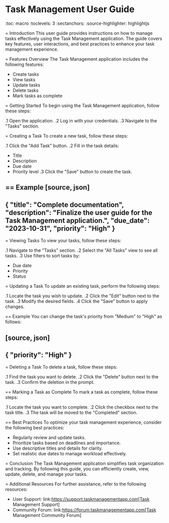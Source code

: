 # Task Management User Guide

:toc: macro
:toclevels: 3
:sectanchors:
:source-highlighter: highlightjs

= Introduction
This user guide provides instructions on how to manage tasks effectively using the Task Management application. The guide covers key features, user interactions, and best practices to enhance your task management experience.

= Features Overview
The Task Management application includes the following features:

* Create tasks
* View tasks
* Update tasks
* Delete tasks
* Mark tasks as complete

= Getting Started
To begin using the Task Management application, follow these steps:

.1 Open the application.
.2 Log in with your credentials.
.3 Navigate to the "Tasks" section.

= Creating a Task
To create a new task, follow these steps:

.1 Click the "Add Task" button.
.2 Fill in the task details:

* Title
* Description
* Due date
* Priority level
.3 Click the "Save" button to create the task.

== Example
[source, json]
----

{
  "title": "Complete documentation",
  "description": "Finalize the user guide for the Task Management application.",
  "due_date": "2023-10-31",
  "priority": "High"
}
----

= Viewing Tasks
To view your tasks, follow these steps:

.1 Navigate to the "Tasks" section.
.2 Select the "All Tasks" view to see all tasks.
.3 Use filters to sort tasks by:

* Due date
* Priority
* Status

= Updating a Task
To update an existing task, perform the following steps:

.1 Locate the task you wish to update.
.2 Click the "Edit" button next to the task.
.3 Modify the desired fields.
.4 Click the "Save" button to apply changes.

== Example
You can change the task's priority from "Medium" to "High" as follows:

[source, json]
----

{
  "priority": "High"
}
----

= Deleting a Task
To delete a task, follow these steps:

.1 Find the task you want to delete.
.2 Click the "Delete" button next to the task.
.3 Confirm the deletion in the prompt.

== Marking a Task as Complete
To mark a task as complete, follow these steps:

.1 Locate the task you want to complete.
.2 Click the checkbox next to the task title.
.3 The task will be moved to the "Completed" section.

== Best Practices
To optimize your task management experience, consider the following best practices:

* Regularly review and update tasks.
* Prioritize tasks based on deadlines and importance.
* Use descriptive titles and details for clarity.
* Set realistic due dates to manage workload effectively.

= Conclusion
The Task Management application simplifies task organization and tracking. By following this guide, you can efficiently create, view, update, delete, and manage your tasks.

= Additional Resources
For further assistance, refer to the following resources:

* User Support: link:<https://support.taskmanagementapp.com[Task> Management Support]
* Community Forum: link:<https://forum.taskmanagementapp.com[Task> Management Community Forum]
